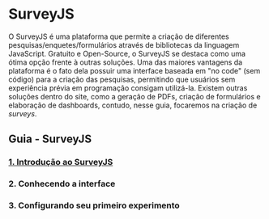 # SurveyJS

O SurveyJS é uma plataforma que permite a criação de diferentes pesquisas/enquetes/formulários através de bibliotecas da linguagem JavaScript. Gratuito e Open-Source, o SurveyJS se destaca
como uma ótima opção frente à outras soluções. Uma das maiores vantagens da plataforma é o fato dela possuir uma interface baseada em "no code" (sem código) para a criação das pesquisas,
permitindo que usuários sem experiência prévia em programação consigam utilizá-la. Existem outras soluções dentro do site, como a geração de PDFs, criação de formulários e elaboração de
dashboards, contudo, nesse guia, focaremos na criação de _surveys_.

## Guia - SurveyJS

### [1. Introdução ao SurveyJS](/1%20-%20Introdu%C3%A7%C3%A3o%20ao%20SurveyJS.md)
### 2. Conhecendo a interface
### 3. Configurando seu primeiro experimento
